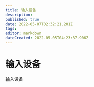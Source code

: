 ```yaml
---
title: 输入设备
description: 
published: true
date: 2022-05-07T02:32:21.201Z
tags: 
editor: markdown
dateCreated: 2022-05-05T04:23:37.906Z
---
```


# 输入设备
输入设备